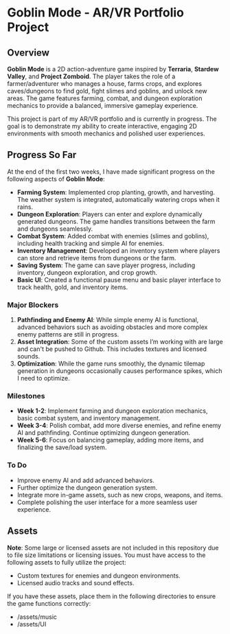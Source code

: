 # Goblin Mode - AR/VR Portfolio Project

## Overview
**Goblin Mode** is a 2D action-adventure game inspired by **Terraria**, **Stardew Valley**, and **Project Zomboid**. The player takes the role of a farmer/adventurer who manages a house, farms crops, and explores caves/dungeons to find gold, fight slimes and goblins, and unlock new areas. The game features farming, combat, and dungeon exploration mechanics to provide a balanced, immersive gameplay experience.

This project is part of my AR/VR portfolio and is currently in progress. The goal is to demonstrate my ability to create interactive, engaging 2D environments with smooth mechanics and polished user experiences.

## Progress So Far
At the end of the first two weeks, I have made significant progress on the following aspects of **Goblin Mode**:
- **Farming System**: Implemented crop planting, growth, and harvesting. The weather system is integrated, automatically watering crops when it rains.
- **Dungeon Exploration**: Players can enter and explore dynamically generated dungeons. The game handles transitions between the farm and dungeons seamlessly.
- **Combat System**: Added combat with enemies (slimes and goblins), including health tracking and simple AI for enemies.
- **Inventory Management**: Developed an inventory system where players can store and retrieve items from dungeons or the farm.
- **Saving System**: The game can save player progress, including inventory, dungeon exploration, and crop growth.
- **Basic UI**: Created a functional pause menu and basic player interface to track health, gold, and inventory items.

### Major Blockers
1. **Pathfinding and Enemy AI**: While simple enemy AI is functional, advanced behaviors such as avoiding obstacles and more complex enemy patterns are still in progress.
2. **Asset Integration**: Some of the custom assets I’m working with are large and can't be pushed to Github. This includes textures and licensed sounds.
3. **Optimization**: While the game runs smoothly, the dynamic tilemap generation in dungeons occasionally causes performance spikes, which I need to optimize.

### Milestones
- **Week 1-2**: Implement farming and dungeon exploration mechanics, basic combat system, and inventory management.
- **Week 3-4**: Polish combat, add more diverse enemies, and refine enemy AI and pathfinding. Continue optimizing dungeon generation.
- **Week 5-6**: Focus on balancing gameplay, adding more items, and finalizing the save/load system.

### To Do
- Improve enemy AI and add advanced behaviors.
- Further optimize the dungeon generation system.
- Integrate more in-game assets, such as new crops, weapons, and items.
- Complete polishing the user interface for a more seamless user experience.

## Assets
**Note**: Some large or licensed assets are not included in this repository due to file size limitations or licensing issues. You must have access to the following assets to fully utilize the project:
- Custom textures for enemies and dungeon environments.
- Licensed audio tracks and sound effects.

If you have these assets, place them in the following directories to ensure the game functions correctly:
- /assets/music
- /assets/UI